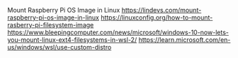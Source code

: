 Mount Raspberry Pi OS Image in Linux
https://lindevs.com/mount-raspberry-pi-os-image-in-linux
https://linuxconfig.org/how-to-mount-rasberry-pi-filesystem-image
https://www.bleepingcomputer.com/news/microsoft/windows-10-now-lets-you-mount-linux-ext4-filesystems-in-wsl-2/
https://learn.microsoft.com/en-us/windows/wsl/use-custom-distro
